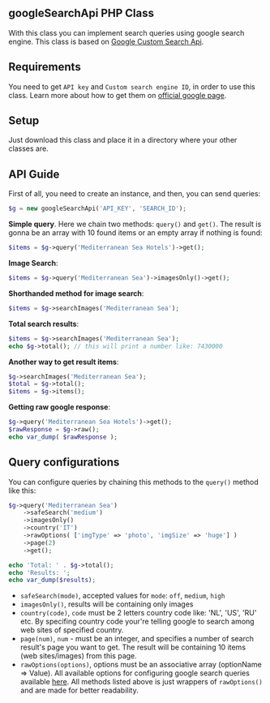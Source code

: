 ## googleSearchApi PHP Class

With this class you can implement search queries using google search engine. This class is based on [Google Custom Search Api](https://developers.google.com/custom-search/).

## Requirements

You need to get `API key` and `Custom search engine ID`, in order to use this class. Learn more about how to get them on [official google page](https://developers.google.com/custom-search/).

## Setup

Just download this class and place it in a directory where your other classes are.

## API Guide

First of all, you need to create an instance, and then, you can send queries:
```php
$g = new googleSearchApi('API_KEY', 'SEARCH_ID');
```

**Simple query**. Here we chain two methods: `query()` and `get()`. The result is gonna be an array with 10 found items or an empty array if nothing is found:
```php
$items = $g->query('Mediterranean Sea Hotels')->get();
```

**Image Search**:
```php
$items = $g->query('Mediterranean Sea')->imagesOnly()->get();
```

**Shorthanded method for image search**:
```php
$items = $g->searchImages('Mediterranean Sea');
```

**Total search results**:
```php
$items = $g->searchImages('Mediterranean Sea');
echo $g->total(); // this will print a number like: 7430000
```

**Another way to get result items**:
```php
$g->searchImages('Mediterranean Sea');
$total = $g->total();
$items = $g->items();
```

**Getting raw google response**:
```php
$g->query('Mediterranean Sea Hotels')->get();
$rawResponse = $g->raw();
echo var_dump( $rawResponse );
```

## Query configurations

You can configure queries by chaining this methods to the `query()` method like this:

```php
$g->query('Mediterranean Sea')
    ->safeSearch('medium')
    ->imagesOnly()
    ->country('IT')
    ->rawOptions( ['imgType' => 'photo', 'imgSize' => 'huge'] )
    ->page(2)
    ->get();

echo 'Total: ' . $g->total();
echo 'Results: ';
echo var_dump($results);
```

- `safeSearch(mode)`, accepted values for `mode`: `off`, `medium`, `high`
- `imagesOnly()`, results will be containing only images
- `country(code)`, `code` must be 2 letters country code like: 'NL', 'US', 'RU' etc. By specifing country code your're telling google to search among web sites of specified country.
- `page(num)`, `num` - must be an integer, and specifies a number of search result's page you want to get. The result will be containing 10 items (web sites/images) from this page.
- `rawOptions(options)`, options must be an associative array (optionName => Value). All available options for configuring google search queries available [here](https://developers.google.com/custom-search/json-api/v1/reference/cse/list). All methods listed above is just wrappers of `rawOptions()` and are made for better readability.